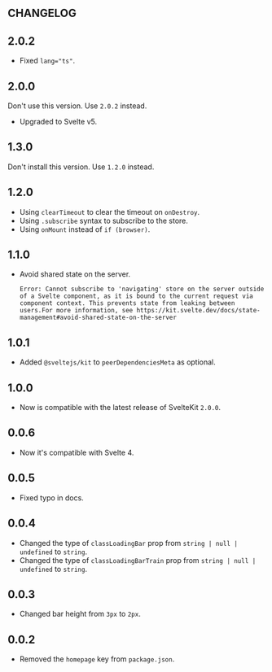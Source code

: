 ## CHANGELOG

## 2.0.2

-   Fixed `lang="ts"`.

## 2.0.0

Don't use this version. Use `2.0.2` instead.

-   Upgraded to Svelte v5.

## 1.3.0

Don't install this version. Use `1.2.0` instead.

## 1.2.0

-   Using `clearTimeout` to clear the timeout on `onDestroy`.
-   Using `.subscribe` syntax to subscribe to the store.
-   Using `onMount` instead of `if (browser)`.

## 1.1.0

-   Avoid shared state on the server.
    ```
    Error: Cannot subscribe to 'navigating' store on the server outside of a Svelte component, as it is bound to the current request via component context. This prevents state from leaking between users.For more information, see https://kit.svelte.dev/docs/state-management#avoid-shared-state-on-the-server
    ```

## 1.0.1

-   Added `@sveltejs/kit` to `peerDependenciesMeta` as optional.

## 1.0.0

-   Now is compatible with the latest release of SvelteKit `2.0.0`.

## 0.0.6

-   Now it's compatible with Svelte 4.

## 0.0.5

-   Fixed typo in docs.

## 0.0.4

-   Changed the type of `classLoadingBar` prop from `string | null | undefined` to `string`.
-   Changed the type of `classLoadingBarTrain` prop from `string | null | undefined` to `string`.

## 0.0.3

-   Changed bar height from `3px` to `2px`.

## 0.0.2

-   Removed the `homepage` key from `package.json`.
